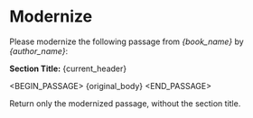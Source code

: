 # Modernize

Please modernize the following passage from *{book_name}* by *{author_name}*:

**Section Title:** {current_header}

<BEGIN_PASSAGE>
{original_body}
<END_PASSAGE>

Return only the modernized passage, without the section title.
